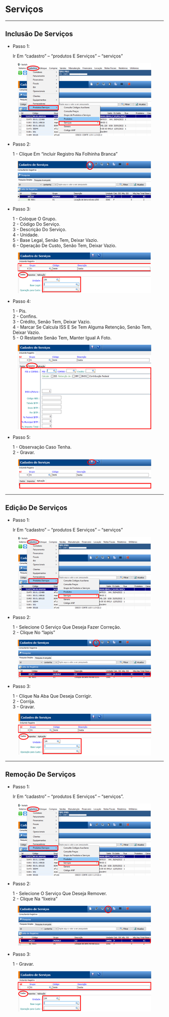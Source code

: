 # Serviços

***

## Inclusão De Serviços

*   Passo 1:

    Ir Em “cadastro” – “produtos E Serviços” – “serviços”

<figure><img src="../../../.gitbook/assets/image (24).png" alt=""><figcaption></figcaption></figure>

*   Passo 2:

    1 - Clique Em “incluir Registro Na Folhinha Branca”

<figure><img src="../../../.gitbook/assets/image (1) (1).png" alt=""><figcaption></figcaption></figure>

*   Passo 3:

    1 - Coloque O Grupo.\
    2 - Código Do Serviço.\
    3 - Descrição Do Serviço.\
    4 - Unidade.\
    5 - Base Legal, Senão Tem, Deixar Vazio.\
    6 - Operação De Custo, Senão Tem, Deixar Vazio.

<figure><img src="../../../.gitbook/assets/image (2) (1).png" alt=""><figcaption></figcaption></figure>

*   Passo 4:

    1 - Pis.\
    2 - Confins.\
    3 - Crédito, Senão Tem, Deixar Vazio.\
    4 - Marcar Se Calcula ISS E Se Tem Alguma Retenção, Senão Tem, Deixar Vazio.\
    5 - O Restante Senão Tem, Manter Igual A Foto.

<figure><img src="../../../.gitbook/assets/image (3) (1).png" alt=""><figcaption></figcaption></figure>

*   Passo 5:

    1 - Observação Caso Tenha.\
    2 - Gravar.

<figure><img src="../../../.gitbook/assets/image (4) (1).png" alt=""><figcaption></figcaption></figure>

***

## Edição De Serviços

*   Passo 1:

    Ir Em “cadastro” – “produtos E Serviços” – “serviços”

<figure><img src="../../../.gitbook/assets/image (5) (1).png" alt=""><figcaption></figcaption></figure>

*   Passo 2:

    1 - Selecione O Serviço Que Deseja Fazer Correção.\
    2 - Clique No “lapis”

<figure><img src="../../../.gitbook/assets/image (6) (1).png" alt=""><figcaption></figcaption></figure>

*   Passo 3:

    1 - Clique Na Aba Que Deseja Corrigir.\
    2 - Corrija.\
    3 - Gravar.

<figure><img src="../../../.gitbook/assets/image (7) (1).png" alt=""><figcaption></figcaption></figure>

***

## Remoção De Serviços

*   Passo 1:

    Ir Em “cadastro” – “produtos E Serviços” – “serviços”.

<figure><img src="../../../.gitbook/assets/image (8) (1).png" alt=""><figcaption></figcaption></figure>

*   Passo 2:

    1 - Selecione O Serviço Que Deseja Remover.\
    2 - Clique Na “lixeira”

<figure><img src="../../../.gitbook/assets/image (9) (1).png" alt=""><figcaption></figcaption></figure>

*   Passo 3:

    1 - Gravar.

<figure><img src="../../../.gitbook/assets/image (645).png" alt=""><figcaption></figcaption></figure>
